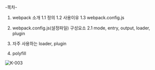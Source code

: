 -목차-
1. webpack 소개
  1.1 정의
  1.2 사용이유
  1.3 webpack.config.js

2. webpack.config.js(설정파일) 구성요소
  2.1 mode, entry, output, loader, plugin

3. 자주 사용하는 loader, plugin

4. polyfill


![K-003](https://user-images.githubusercontent.com/36911316/112827828-d4ec1500-90c9-11eb-8ad5-00b5e3e99c21.png)
